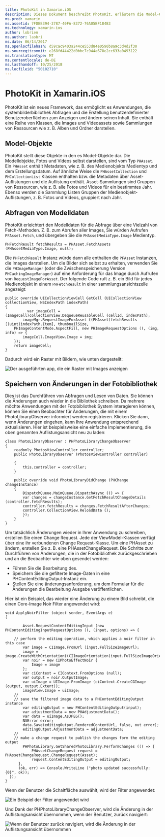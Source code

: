 ```yaml
---
title: PhotoKit in Xamarin.iOS
description: Dieses Dokument beschreibt PhotoKit, erläutern die Model-Objekte, wie Sie Abfragen von Modelldaten, und Speichern von Änderungen an der Fotobibliothek.
ms.prod: xamarin
ms.assetid: 7FDEE394-3787-40FA-8372-76A05BF184B3
ms.technology: xamarin-ios
author: lobrien
ms.author: laobri
ms.date: 06/14/2017
ms.openlocfilehash: d59cac9403a244ce553d84e0590b8a9c3d4d2f30
ms.sourcegitcommit: e268fd44422d0bbc7c944a678e2cc633a0493122
ms.translationtype: MT
ms.contentlocale: de-DE
ms.lasthandoff: 10/25/2018
ms.locfileid: "50102710"
---
```

# <a name="photokit-in-xamarinios"></a>PhotoKit in Xamarin.iOS

PhotoKit ist ein neues Framework, das ermöglicht es Anwendungen, die systembilderbibliothek Abfragen und die Erstellung benutzerdefinierter Benutzeroberflächen zum Anzeigen und ändern seinen Inhalt. Sie enthält eine Reihe von Klassen, die Images und Videoassets sowie Sammlungen von Ressourcen wie z. B. Alben und Ordner darstellen.

## <a name="model-objects"></a>Model-Objekte

PhotoKit stellt diese Objekte in den es Model-Objekte dar. Die Modellobjekte, Fotos und Videos selbst darstellen, sind vom Typ `PHAsset`. Ein `PHAsset` enthält Metadaten, wie z. B. des Medienobjekts Medientyp und dem Erstellungsdatum.
Auf ähnliche Weise die `PHAssetCollection` und `PHCollectionList` Klassen enthalten bzw. die Metadaten über Asset-Auflistungen und die Auflistung enthält. Asset-Sammlungen sind Gruppen von Ressourcen, wie z. B. alle Fotos und Videos für ein bestimmtes Jahr. Ebenso werden die Sammlung Listen Gruppen der Medienobjekt-Auflistungen, z. B. Fotos und Videos, gruppiert nach Jahr.

## <a name="querying-model-data"></a>Abfragen von Modelldaten

PhotoKit erleichtert den Modelldaten für die Abfrage über eine Vielzahl von Fetch-Methoden. Z. B. zum Abrufen aller Images, Sie würden Aufrufen `PFAsset.Fetch`, und übergeben Sie die `PHAssetMediaType.Image` Medientyp.

    PHFetchResult fetchResults = PHAsset.FetchAssets (PHAssetMediaType.Image, null);

Die `PHFetchResult` Instanz würde dann alle enthalten die `PFAsset` Instanzen, die Images darstellen. Um die Bilder sich selbst zu erhalten, verwenden Sie die `PHImageManager` (oder die Zwischenspeicherung Version `PHCachingImageManager`) auf eine Anforderung für das Image durch Aufrufen von `RequestImageForAsset`. Der folgende Code ruft z. B. ein Bild für jedes Medienobjekt in einem `PHFetchResult` in einer sammlungsansichtszelle angezeigt:


    public override UICollectionViewCell GetCell (UICollectionView collectionView, NSIndexPath indexPath)
    {
              var imageCell = (ImageCell)collectionView.DequeueReusableCell (cellId, indexPath);
            imageMgr.RequestImageForAsset ((PHAsset)fetchResults [(uint)indexPath.Item], thumbnailSize,
        PHImageContentMode.AspectFill, new PHImageRequestOptions (), (img, info) => {
            imageCell.ImageView.Image = img;
        });
        return imageCell;
    }

Dadurch wird ein Raster mit Bildern, wie unten dargestellt:

![](photokit-images/image4.png "Der ausgeführten app, die ein Raster mit Images anzeigen")
 
## <a name="saving-changes-to-the-photo-library"></a>Speichern von Änderungen in der Fotobibliothek

Dies ist das Durchführen von Abfragen und Lesen von Daten. Sie können die Änderungen auch wieder in die Bibliothek schreiben. Da mehrere möchte Anwendungen mit der Fotobibliothek System interagieren können, können Sie einen Beobachter für Änderungen, die mit einem PhotoLibraryObserver informiert werden registrieren. Klicken Sie dann, wenn Änderungen eingehen, kann Ihre Anwendung entsprechend aktualisieren. Hier ist beispielsweise eine einfache Implementierung, die oben genannten Auflistungsansicht neu zu laden:

    class PhotoLibraryObserver : PHPhotoLibraryChangeObserver
    {
        readonly PhotosViewController controller;
        public PhotoLibraryObserver (PhotosViewController controller)
        
        {
            this.controller = controller;
        }
    
        public override void PhotoLibraryDidChange (PHChange changeInstance)
        {
            DispatchQueue.MainQueue.DispatchAsync (() => {
            var changes = changeInstance.GetFetchResultChangeDetails (controller.fetchResults);
            controller.fetchResults = changes.FetchResultAfterChanges;
            controller.CollectionView.ReloadData ();
            });
        }
    }
    
Um tatsächlich Änderungen wieder in Ihrer Anwendung zu schreiben, erstellen Sie einen Change Request. Jede der ViewModel-Klassen verfügt über eine ihr verbundenen Change Request-Klasse. Um eine PHAsset zu ändern, erstellen Sie z. B. eine PHAssetChangeRequest. Die Schritte zum Durchführen von Änderungen, die in der Fotobibliothek zurückgeschrieben und an die Beobachter wie oben gesendet werden:

-   Führen Sie die Bearbeitung des.
-   Speichern Sie die gefilterte Image-Daten in eine PHContentEditingOutput-Instanz ein.
-   Stellen Sie eine änderungsanforderung, um dem Formular für die Änderungen die Bearbeitung Ausgabe veröffentlichen.

Hier ist ein Beispiel, das wieder eine Änderung zu einem Bild schreibt, die einen Core-Image Noir Filter angewendet wird:

    void ApplyNoirFilter (object sender, EventArgs e)
    {
            
            Asset.RequestContentEditingInput (new PHContentEditingInputRequestOptions (), (input, options) => {
            
        // perform the editing operation, which applies a noir filter in this case
            var image = CIImage.FromUrl (input.FullSizeImageUrl);
            image = image.CreateWithOrientation((CIImageOrientation)input.FullSizeImageOrientation);
            var noir = new CIPhotoEffectNoir {
                Image = image
            };
            var ciContext = CIContext.FromOptions (null);
            var output = noir.OutputImage;
            var uiImage = UIImage.FromImage (ciContext.CreateCGImage (output, output.Extent));
            imageView.Image = uiImage;
        //
        // save the filtered image data to a PHContentEditingOutput instance
            var editingOutput = new PHContentEditingOutput(input);
            var adjustmentData = new PHAdjustmentData();
            var data = uiImage.AsJPEG();
            NSError error;
            data.Save(editingOutput.RenderedContentUrl, false, out error);
            editingOutput.AdjustmentData = adjustmentData;
        //
        // make a change request to publish the changes form the editing output
            PHPhotoLibrary.GetSharedPhotoLibrary.PerformChanges (() => {
                PHAssetChangeRequest request = PHAssetChangeRequest.ChangeRequest(Asset);
                request.ContentEditingOutput = editingOutput;
          },
          (ok, err) => Console.WriteLine ("photo updated successfully: {0}", ok));
      });
    }
    
Wenn der Benutzer die Schaltfläche auswählt, wird der Filter angewendet:

![](photokit-images/image5.png "Ein Beispiel der Filter angewendet wird")
 
Und Dank der PHPhotoLibraryChangeObserver, wird die Änderung in der Auflistungsansicht übernommen, wenn der Benutzer, zurück navigiert:

![](photokit-images/image6.png "Wenn der Benutzer zurück navigiert, wird die Änderung in der Auflistungsansicht übernommen")
